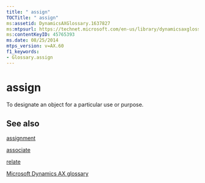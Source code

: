 ```yaml
---
title: " assign"
TOCTitle: " assign"
ms:assetid: DynamicsAXGlossary.1637827
ms:mtpsurl: https://technet.microsoft.com/en-us/library/dynamicsaxglossary.1637827(v=AX.60)
ms:contentKeyID: 45765393
ms.date: 08/25/2014
mtps_version: v=AX.60
f1_keywords:
- Glossary.assign
---
```


# assign

To designate an object for a particular use or purpose.

## See also

[assignment](assignment.md)

[associate](associate.md)

[relate](relate.md)

[Microsoft Dynamics AX glossary](glossary/microsoft-dynamics-ax-glossary.md)

  



